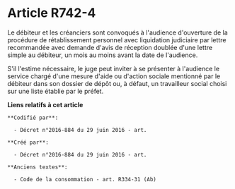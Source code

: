 # Article R742-4

Le débiteur et les créanciers sont convoqués à l'audience d'ouverture de la procédure de rétablissement personnel avec
liquidation judiciaire par lettre recommandée avec demande d'avis de réception doublée d'une lettre simple au débiteur, un
mois au moins avant la date de l'audience.

S'il l'estime nécessaire, le juge peut inviter à se présenter à l'audience le service chargé d'une mesure d'aide ou d'action
sociale mentionné par le débiteur dans son dossier de dépôt ou, à défaut, un travailleur social choisi sur une liste établie
par le préfet.

**Liens relatifs à cet article**

	**Codifié par**:

	  - Décret n°2016-884 du 29 juin 2016 - art.

	**Créé par**:

	  - Décret n°2016-884 du 29 juin 2016 - art.

	**Anciens textes**:

	  - Code de la consommation - art. R334-31 (Ab)
